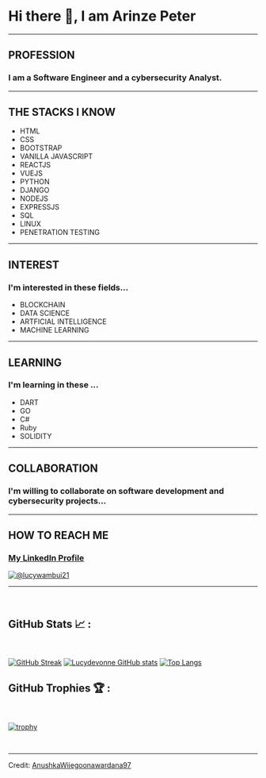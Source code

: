 <!---
- 👋 Hi, I’m @breezeconcept
- 👀 I’m interested in ...
- 🌱 I’m currently learning ...
- 💞️ I’m looking to collaborate on ...
- 📫 How to reach me ...
--->

<!---
breezeconcept/breezeconcept is a ✨ special ✨ repository because its `README.md` (this file) appears on your GitHub profile.
You can click the Preview link to take a look at your changes.
--->






# Hi there 👋, I am Arinze Peter
__________________________________________

## **PROFESSION**
### I am a Software Engineer and a cybersecurity Analyst.
___________________________________________

## **THE STACKS I KNOW**
- HTML
- CSS
- BOOTSTRAP
- VANILLA JAVASCRIPT
- REACTJS
- VUEJS
- PYTHON
- DJANGO
- NODEJS
- EXPRESSJS
- SQL
- LINUX
- PENETRATION TESTING
_____________________________________________


## **INTEREST**
### I'm interested in these fields...
- BLOCKCHAIN 
- DATA SCIENCE
- ARTFICIAL INTELLIGENCE
- MACHINE LEARNING

___________________________________________

## **LEARNING**
### I'm learning in these ...
- DART
- GO
- C#
- Ruby
- SOLIDITY



___________________________________________

## **COLLABORATION**
### I'm willing to collaborate on software development and cybersecurity projects...
___________________________________________

## **HOW TO REACH ME**
### [My LinkedIn Profile](https://www.linkedin.com/in/arinzepeter/)
[![@lucywambui21](https://img.icons8.com/fluency/48/000000/linkedin.png "@anushkawijegoonawardana97")](https://www.linkedin.com/in/breezeconcept/)

___________________________________________


<br>

## GitHub Stats 📈 :

<br>

[![GitHub Streak](https://github-readme-streak-stats.herokuapp.com?user=breezeconcept&theme=algolia&date_format=M%20j%5B%2C%20Y%5D)](https://git.io/streak-stats) [![Lucydevonne GitHub stats](https://github-readme-stats.vercel.app/api?username=breezeconcept&theme=algolia)](https://github.com/AnushkaWijegoonawardana97/github-readme-stats) [![Top Langs](https://github-readme-stats.vercel.app/api/top-langs/?username=breezeconcept&theme=algolia)](https://github.com/breezeconcept/github-readme-stats)
<br>

## GitHub Trophies 🏆 :

<br>

[![trophy](https://github-profile-trophy.vercel.app/?username=breezeconcept)](https://github.com/breezeconcept/github-profile-trophy)

<br>

---

Credit: [AnushkaWijegoonawardana97](https://github.com/AnushkaWijegoonawardana97)





